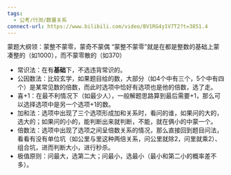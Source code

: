 ```yaml
---
tags:
  - 公考/行测/数量关系
connect-url: https://www.bilibili.com/video/BV1RG4y1V7T2?t=3851.4
---
```

蒙题大纲领：蒙整不蒙零，蒙奇不蒙偶
“蒙整不蒙零”就是在都是整数的基础上蒙凑整的（如1000），而不蒙零散的（如370）

- 常识法：在有**基础**下，不选违背常识的。
- 公因数法：比较玄学，如果题目给的数，大部分（如4个中有三个，5个中有四个）是某常见数的倍数，而此时选项中恰好有选项也是他的倍数，选了走。
- 喜+1：在最不利情况下（如最少人），一般解题思路算到最后需要+1，那么可以选择选项中是另一个选项+1的数。
- 加和法：选项中出现了三个选项形成加和关系时，看问的谁，如果问的大的，选大的；如果问的小的，能判断出来就判断，不能，就在俩小的中蒙一个。
- 倍数法：选项中出现了选项之间呈倍数关系的情况，那么直接回到题目问法，看看有没有单位坑（如公里与里这种两倍关系，问公里就除2，问里就乘2）、组合坑，进而判断大小，进行秒杀。
- 极值原则：问最大，选第二大；问最小，选最小（最小和第二小的概率差不多）。